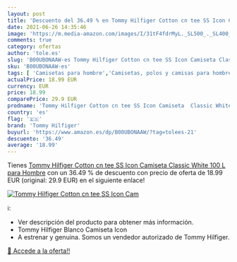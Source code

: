 ```yaml
---
layout: post
title: 'Descuento del 36.49 % en Tommy Hilfiger Cotton cn tee SS Icon Cam'
date: 2021-06-26 14:35:46
image: 'https://m.media-amazon.com/images/I/31tF4fdrMyL._SL500_._SL400_.jpg'
comments: true
category: ofertas
author: 'tole.es'
slug: 'B00UBONAAW-es Tommy Hilfiger Cotton cn tee SS Icon Camiseta Classic...'
sku: 'B00UBONAAW-es'
tags: [ 'Camisetas para hombre','Camisetas, polos y camisas para hombre','Ropa','Ropa para hombre','camiseta','tommy hilfiger', ]
actualPrice: 18.99 EUR
currency: EUR
price: 18.99
comparePrice: 29.9 EUR
prodname: 'Tommy Hilfiger Cotton cn tee SS Icon Camiseta  Classic White 100  L para Hombre'
country: 'es'
flag: '🇪🇸'
brand: 'Tommy Hilfiger'
buyurl: 'https://www.amazon.es/dp/B00UBONAAW/?tag=tolees-21'
descuento: '36.49'
average: '18.99'
---
```


Tienes [Tommy Hilfiger Cotton cn tee SS Icon Camiseta  Classic White 100  L para Hombre](https://www.amazon.es/dp/B00UBONAAW/?tag=tolees-21) con un 36.49 % de descuento con precio de oferta de 18.99 EUR (original: 29.9 EUR) en el siguiente enlace!

[![Tommy Hilfiger Cotton cn tee SS Icon Cam](https://m.media-amazon.com/images/I/31tF4fdrMyL._SL500_._SL400_.jpg)](https://www.amazon.es/dp/B00UBONAAW/?tag=tolees-21)

ℹ️:

- Ver descripción del producto para obtener más información.
- Tommy Hilfiger Blanco Camiseta Icon
- A estrenar y genuina. Somos un vendedor autorizado de Tommy Hilfiger.

[🛒 Accede a la oferta!!](https://www.amazon.es/dp/B00UBONAAW/?tag=tolees-21)
